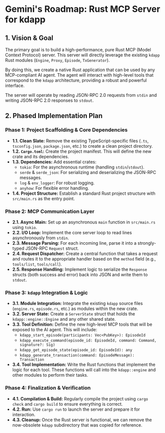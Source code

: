 # Gemini's Roadmap: Rust MCP Server for kdapp

## 1. Vision & Goal

The primary goal is to build a high-performance, pure Rust MCP (Model Context Protocol) server. This server will directly leverage the existing `kdapp` Rust modules (`Engine`, `Proxy`, `Episode`, `TxGenerator`).

By doing this, we create a native Rust application that can be used by any MCP-compliant AI agent. The agent will interact with high-level tools that correspond to the `kdapp` architecture, providing a robust and powerful interface.

The server will operate by reading JSON-RPC 2.0 requests from `stdin` and writing JSON-RPC 2.0 responses to `stdout`.

## 2. Phased Implementation Plan

### Phase 1: Project Scaffolding & Core Dependencies

- **1.1. Clean Slate:** Remove the existing TypeScript-specific files (`.ts`, `tsconfig.json`, `package.json`, etc.) to create a clean project directory.
- **1.2. `Cargo.toml`:** Create the project manifest. This will define the new crate and its dependencies.
- **1.3. Dependencies:** Add essential crates:
    - `tokio`: For the asynchronous runtime (handling `stdin`/`stdout`).
    - `serde` & `serde_json`: For serializing and deserializing the JSON-RPC messages.
    - `log` & `env_logger`: For robust logging.
    - `anyhow`: For flexible error handling.
- **1.4. Project Structure:** Establish a standard Rust project structure with `src/main.rs` as the entry point.

### Phase 2: MCP Communication Layer

- **2.1. Async Main:** Set up an asynchronous `main` function in `src/main.rs` using `tokio`.
- **2.2. I/O Loop:** Implement the core server loop to read lines asynchronously from `stdin`.
- **2.3. Message Parsing:** For each incoming line, parse it into a strongly-typed JSON-RPC `Request` struct.
- **2.4. Request Dispatcher:** Create a central function that takes a request and routes it to the appropriate handler based on the `method` field (e.g., `tools/list`, `tools/call`).
- **2.5. Response Handling:** Implement logic to serialize the `Response` structs (both success and error) back into JSON and write them to `stdout`.

### Phase 3: `kdapp` Integration & Logic

- **3.1. Module Integration:** Integrate the existing `kdapp` source files (`engine.rs`, `episode.rs`, etc.) as modules within the new crate.
- **3.2. Server State:** Create a `ServerState` struct that holds the `kdapp::engine::Engine` and any other shared state.
- **3.3. Tool Definition:** Define the new high-level MCP tools that will be exposed to the AI agent. This will include:
    - `kdapp_start_episode(participants: Vec<PubKey>): EpisodeId`
    - `kdapp_execute_command(episode_id: EpisodeId, command: Command, signature?: Sig)`
    - `kdapp_get_episode_state(episode_id: EpisodeId): any`
    - `kdapp_generate_transaction(command: EpisodeMessage): Transaction`
- **3.4. Tool Implementation:** Write the Rust functions that implement the logic for each tool. These functions will call into the `kdapp::engine` and other modules to perform their tasks.

### Phase 4: Finalization & Verification

- **4.1. Compilation & Build:** Regularly compile the project using `cargo check` and `cargo build` to ensure everything is correct.
- **4.2. Run:** Use `cargo run` to launch the server and prepare it for interaction.
- **4.3. Cleanup:** Once the Rust server is functional, we can remove the now-obsolete `kdapp` subdirectory that was copied for reference.

